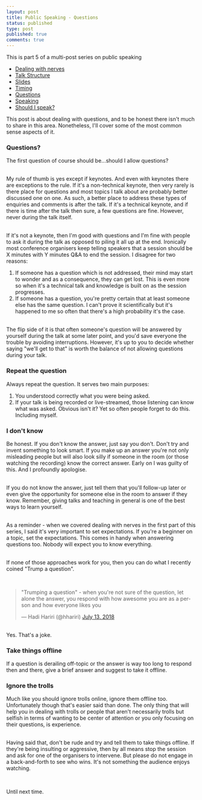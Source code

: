 ```yaml
---
layout: post
title: Public Speaking - Questions
status: published
type: post
published: true
comments: true  
---
```


This is part 5 of a multi-post series on public speaking

* [Dealing with nerves](/2018/08/15/public-speaking-dealing-with-nerves)
* [Talk Structure](/2018/08/19/public-speaking-talk-structure)
* [Slides](/2018/08/21/public-speaking-slides)
* [Timing](/2018/08/23/public-speaking-timing)
* [Questions](/2018/08/24/public-speaking-questions)
* [Speaking](/2018/08/26/public-speaking-speaking)
* [Should I speak?](2018/09/04/public-speaking-should-i-speak)

This post is about dealing with questions, and to be honest there isn't much to share in this area. Nonetheless, I'll cover some of the most common sense aspects of it.

### Questions? 

The first question of course should be...should I allow questions?

<br/>My rule of thumb is yes except if keynotes. And even with keynotes there are exceptions to the rule. If it's a non-technical keynote, then very rarely is there place for questions and most topics I talk about are probably better discussed one on one. As such, a better place to address these types of enquiries and comments is after the talk. If it's a technical keynote, and if there is time after the talk then sure, a few questions are fine. However, never during the talk itself. 

<br/>If it's not a keynote, then I'm good with questions and I'm fine with people to ask it during the talk as opposed to piling it all up at the end. Ironically most conference organisers keep telling speakers that a session should be X minutes with Y minutes Q&A to end the session. I disagree for two reasons:

1. If someone has a question which is not addressed, their mind may start to wonder and as a consequence, they can get lost. This is even more so when it's a technical talk and knowledge is built on as the session progresses. 
2. If someone has a question, you're pretty certain that at least someone else has the same question. I can't prove it scientifically but it's happened to me so often that there's a high probability it's the case. 

<br/>
The flip side of it is that often someone's question will be answered by yourself during the talk at some later point, and you'd save everyone the trouble by avoiding interruptions. However, it's up to you to decide whether saying "we'll get to that" is worth the balance of not allowing questions during your talk. 


### Repeat the question

Always repeat the question. It serves two main purposes:

1. You understood correctly what you were being asked.
2. If your talk is being recorded or live-streamed, those listening can know what was asked. Obvious isn't it? Yet so often people forget to do this. Including myself.

### I don't know

Be honest. If you don't know the answer, just say you don't. Don't try and invent something to look smart. If you make up an answer you're not only misleading people but will also look silly if someone in the room (or those watching the recording) know the correct answer. Early on I was guilty of this. And I profoundly apologise.

<br>If you do not know the answer, just tell them that you'll follow-up later or even give the opportunity for someone else in the room to answer if they know. Remember, giving talks and teaching in general is one of the best ways to learn yourself.

<br/>As a reminder - when we covered dealing with nerves in the first part of this series, I said it's very important to set expectations. If you're a beginner on a topic, set the expectations. This comes in handy when answering questions too. Nobody will expect you to know everything. 


<br/>If none of those approaches work for you, then you can do what I recently coined "Trump a question".

<br/>

<blockquote class="twitter-tweet" data-lang="en"><p lang="en" dir="ltr">&quot;Trumping a question&quot; - when you&#39;re not sure of the question, let alone the answer, you respond with how awesome you are as a person and how everyone likes you</p>&mdash; Hadi Hariri (@hhariri) <a href="https://twitter.com/hhariri/status/1017671493147353088?ref_src=twsrc%5Etfw">July 13, 2018</a></blockquote>
<script async src="https://platform.twitter.com/widgets.js" charset="utf-8"></script>


<br/>Yes. That's a joke. 

### Take things offline

If a question is derailing off-topic or the answer is way too long to respond then and there, give a brief answer and suggest to take it offline. 

### Ignore the trolls

Much like you should ignore trolls online, ignore them offline too. Unfortunately though that's easier said than done. The only thing that will help you in dealing with trolls or people that aren't necessarily trolls but selfish in terms of wanting to be center of attention or you only focusing on their questions, is experience. 

<br/>Having said that, don't be rude and try and tell them to take things offline. If they're being insulting or aggressive, then by all means stop the session and ask for one of the organisers to intervene. But please do not engage in a back-and-forth to see who wins. It's not something the audience enjoys watching. 

<br/>

Until next time.

